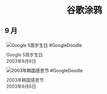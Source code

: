 
<h1 align="center"> 谷歌涂鸦 </h1>




## 9 月

<div class="image">


<img src="https:https://lh3.googleusercontent.com/tt2zcEyfE58dud-c4sZ4fXmRta5eg4G8SHMEffnVeVt8euBaMjE9qWgT3UIYHoXJxDY1u-jwAl9UnLUk4eg3V28gV6T53DHU6tJnGov7XQ=s660" alt="Google 5周岁生日 #GoogleDoodle" style="margin: 5px"/>
<div class="info" style="font-size: 14px; color:#333333; margin:5px"><div class="title">Google 5周岁生日</div><div class="date">2003年9月8日</div></div>

<img src="https://www.google.com/logos/2003/kr_thanksgiving03.gif" alt="2003年韩国感恩节 #GoogleDoodle" style="margin: 5px"/>
<div class="info" style="font-size: 14px; color:#333333; margin:5px"><div class="title">2003年韩国感恩节</div><div class="date">2003年9月6日</div></div>

</div>








